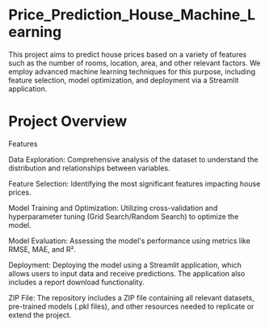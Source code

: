 # Price_Prediction_House_Machine_Learning

This project aims to predict house prices based on a variety of features such as the number of rooms, location, area, and other relevant factors. We employ advanced machine learning techniques for this purpose, including feature selection, model optimization, and deployment via a Streamlit application.

# Project Overview

Features

  Data Exploration: Comprehensive analysis of the dataset to understand the distribution and relationships between variables.
  
  Feature Selection: Identifying the most significant features impacting house prices.
  
  Model Training and Optimization: Utilizing cross-validation and hyperparameter tuning (Grid Search/Random Search) to optimize the model.
  
  Model Evaluation: Assessing the model's performance using metrics like RMSE, MAE, and R².
  
  Deployment: Deploying the model using a Streamlit application, which allows users to input data and receive predictions. The application also includes a report download functionality.
  
  ZIP File: The repository includes a ZIP file containing all relevant datasets, pre-trained models (.pkl files), and other resources needed to replicate or extend the project.
